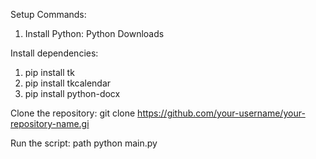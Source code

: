 Setup Commands:
1. Install Python: Python Downloads
   
Install dependencies:
1. pip install tk
2. pip install tkcalendar
3. pip install python-docx
   
Clone the repository:
git clone https://github.com/your-username/your-repository-name.gi

Run the script:
path python main.py
